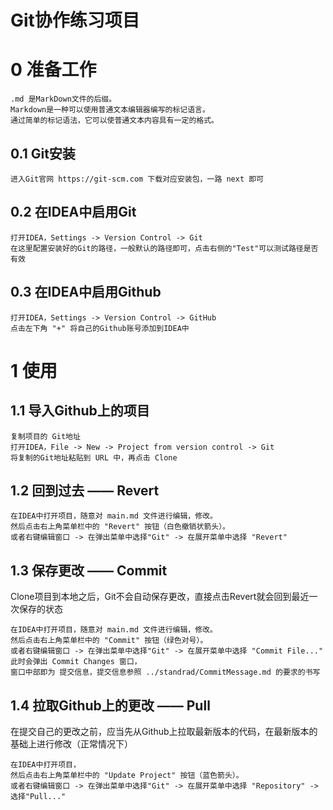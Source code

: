 # Git协作练习项目

# 0 准备工作
    .md 是MarkDown文件的后缀。
    Markdown是一种可以使用普通文本编辑器编写的标记语言。
    通过简单的标记语法，它可以使普通文本内容具有一定的格式。
## 0.1 Git安装
    进入Git官网 https://git-scm.com 下载对应安装包，一路 next 即可

## 0.2 在IDEA中启用Git
    打开IDEA，Settings -> Version Control -> Git
    在这里配置安装好的Git的路径，一般默认的路径即可，点击右侧的"Test"可以测试路径是否有效

## 0.3 在IDEA中启用Github
    打开IDEA，Settings -> Version Control -> GitHub
    点击左下角 "+" 将自己的Github账号添加到IDEA中

# 1 使用

## 1.1 导入Github上的项目
    复制项目的 Git地址
    打开IDEA，File -> New -> Project from version control -> Git
    将复制的Git地址粘贴到 URL 中，再点击 Clone 
## 1.2 回到过去 —— Revert
    在IDEA中打开项目，随意对 main.md 文件进行编辑，修改。
    然后点击右上角菜单栏中的 "Revert" 按钮（白色撤销状箭头）。
    或者右键编辑窗口 -> 在弹出菜单中选择"Git" -> 在展开菜单中选择 "Revert"
## 1.3 保存更改 —— Commit
Clone项目到本地之后，Git不会自动保存更改，直接点击Revert就会回到最近一次保存的状态

    在IDEA中打开项目，随意对 main.md 文件进行编辑，修改。
    然后点击右上角菜单栏中的 "Commit" 按钮（绿色对号）。
    或者右键编辑窗口 -> 在弹出菜单中选择"Git" -> 在展开菜单中选择 "Commit File..."
    此时会弹出 Commit Changes 窗口，
    窗口中部即为 提交信息，提交信息参照 ../standrad/CommitMessage.md 的要求的书写
## 1.4 拉取Github上的更改 —— Pull
在提交自己的更改之前，应当先从Github上拉取最新版本的代码，在最新版本的基础上进行修改（正常情况下）
    
    在IDEA中打开项目，
    然后点击右上角菜单栏中的 "Update Project" 按钮（蓝色箭头）。
    或者右键编辑窗口 -> 在弹出菜单中选择"Git" -> 在展开菜单中选择 "Repository" -> 选择"Pull..."
    